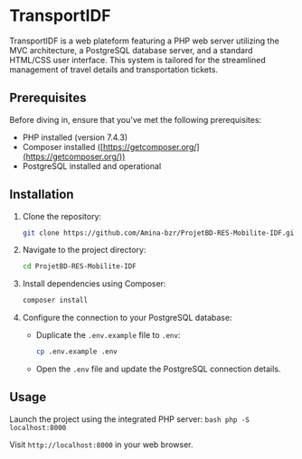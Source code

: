 # TransportIDF

TransportIDF is a web plateform featuring a PHP web server utilizing the MVC architecture, a PostgreSQL database server, and a standard HTML/CSS user interface. This system is tailored for the streamlined management of travel details and transportation tickets.

## Prerequisites

Before diving in, ensure that you've met the following prerequisites:

- PHP installed (version 7.4.3)
- Composer installed ([https://getcomposer.org/](https://getcomposer.org/))
- PostgreSQL installed and operational

## Installation

1. Clone the repository:
    ```bash
    git clone https://github.com/Amina-bzr/ProjetBD-RES-Mobilite-IDF.git
    ```

2. Navigate to the project directory:
    ```bash
    cd ProjetBD-RES-Mobilite-IDF
    ```

3. Install dependencies using Composer:
    ```bash
    composer install
    ```

4. Configure the connection to your PostgreSQL database:
    - Duplicate the `.env.example` file to `.env`:
        ```bash
        cp .env.example .env
        ```

    - Open the `.env` file and update the PostgreSQL connection details.

## Usage

Launch the project using the integrated PHP server:
    ```bash
    php -S localhost:8000
    ```

Visit `http://localhost:8000` in your web browser.

